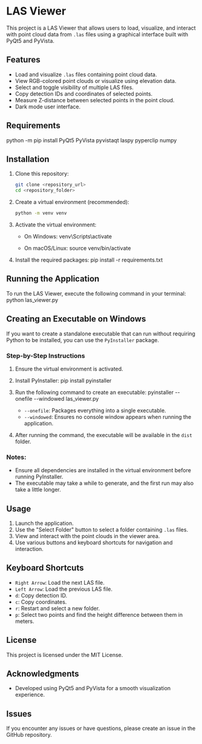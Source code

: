 ﻿# LAS Viewer

This project is a LAS Viewer that allows users to load, visualize, and interact with point cloud data from `.las` files using a graphical interface built with PyQt5 and PyVista.

## Features

- Load and visualize `.las` files containing point cloud data.
- View RGB-colored point clouds or visualize using elevation data.
- Select and toggle visibility of multiple LAS files.
- Copy detection IDs and coordinates of selected points.
- Measure Z-distance between selected points in the point cloud.
- Dark mode user interface.

## Requirements

python -m pip install PyQt5 PyVista pyvistaqt laspy pyperclip numpy

## Installation

1. Clone this repository:
   ```sh
   git clone <repository_url>
   cd <repository_folder>
   ```

2. Create a virtual environment (recommended):
   ```sh
   python -m venv venv
   ```

3. Activate the virtual environment:
   - On Windows:
     venv\Scripts\activate

   - On macOS/Linux:
     source venv/bin/activate

4. Install the required packages:
   pip install -r requirements.txt


## Running the Application

To run the LAS Viewer, execute the following command in your terminal:
python las_viewer.py

## Creating an Executable on Windows

If you want to create a standalone executable that can run without requiring Python to be installed, you can use the `PyInstaller` package.

### Step-by-Step Instructions

1. Ensure the virtual environment is activated.

2. Install PyInstaller:
   pip install pyinstaller

3. Run the following command to create an executable:
   pyinstaller --onefile --windowed las_viewer.py

   - `--onefile`: Packages everything into a single executable.
   - `--windowed`: Ensures no console window appears when running the application.

4. After running the command, the executable will be available in the `dist` folder.

### Notes:
- Ensure all dependencies are installed in the virtual environment before running PyInstaller.
- The executable may take a while to generate, and the first run may also take a little longer.

## Usage

1. Launch the application.
2. Use the "Select Folder" button to select a folder containing `.las` files.
3. View and interact with the point clouds in the viewer area.
4. Use various buttons and keyboard shortcuts for navigation and interaction.

## Keyboard Shortcuts

- `Right Arrow`: Load the next LAS file.
- `Left Arrow`: Load the previous LAS file.
- `d`: Copy detection ID.
- `c`: Copy coordinates.
- `r`: Restart and select a new folder.
- `p`: Select two points and find the height difference between them in meters.

## License

This project is licensed under the MIT License.

## Acknowledgments

- Developed using PyQt5 and PyVista for a smooth visualization experience.

## Issues

If you encounter any issues or have questions, please create an issue in the GitHub repository.

